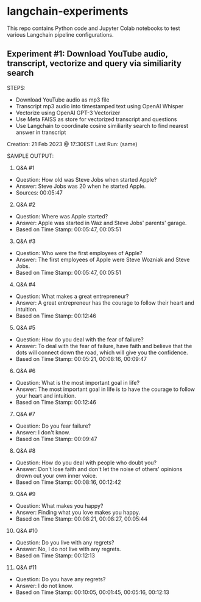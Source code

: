 # langchain-experiments
This repo contains Python code and Jupyter Colab notebooks to test various Langchain pipeline configurations.


## Experiment #1: Download YouTube audio, transcript, vectorize and query via similiarity search

STEPS:

* Download YouTube audio as mp3 file
* Transcript mp3 audio into timestamped text using OpenAI Whisper
* Vectorize using OpenAI GPT-3 Vectorizer
* Use Meta FAISS as store for vectorized transcript and questions
* Use Langchain to coordinate cosine similiarity search to find nearest answer in transcript

Creation: 21 Feb 2023 @ 17:30EST
Last Run: (same)

SAMPLE OUTPUT:

1. Q&A #1
* Question: How old was Steve Jobs when started Apple?
* Answer:  Steve Jobs was 20 when he started Apple.
* Sources: 00:05:47
2. Q&A #2
* Question: Where was Apple started?
* Answer:  Apple was started in Waz and Steve Jobs' parents' garage.
* Based on Time Stamp: 00:05:47, 00:05:51
3. Q&A #3
* Question: Who were the first employees of Apple?
* Answer:  The first employees of Apple were Steve Wozniak and Steve Jobs.
* Based on Time Stamp: 00:05:47, 00:05:51
4. Q&A #4
* Question: What makes a great entrepreneur?
* Answer:  A great entrepreneur has the courage to follow their heart and intuition.
* Based on Time Stamp: 00:12:46
5. Q&A #5
* Question: How do you deal with the fear of failure?
* Answer:  To deal with the fear of failure, have faith and believe that the dots will connect down the road, which will give you the confidence.
* Based on Time Stamp: 00:05:21, 00:08:16, 00:09:47
6. Q&A #6
* Question: What is the most important goal in life?
* Answer:  The most important goal in life is to have the courage to follow your heart and intuition.
* Based on Time Stamp: 00:12:46
7. Q&A #7
* Question: Do you fear failure?
* Answer:  I don't know.
* Based on Time Stamp: 00:09:47
8. Q&A #8
* Question: How do you deal with people who doubt you?
* Answer:  Don't lose faith and don't let the noise of others' opinions drown out your own inner voice.
* Based on Time Stamp: 00:08:16, 00:12:42
9. Q&A #9
* Question: What makes you happy?
* Answer:  Finding what you love makes you happy.
* Based on Time Stamp: 00:08:21, 00:08:27, 00:05:44
10. Q&A #10
* Question: Do you live with any regrets?
* Answer:  No, I do not live with any regrets.
* Based on Time Stamp: 00:12:13
11. Q&A #11
* Question: Do you have any regrets?
* Answer:  I do not know.
* Based on Time Stamp: 00:10:05, 00:01:45, 00:05:16, 00:12:13
